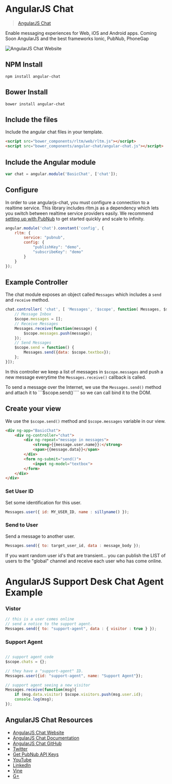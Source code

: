 # AngularJS Chat

> [AngularJS Chat](http://angular.chat)

Enable messaging experiences for Web, iOS and Android apps.
Coming Soon AngularJS and the best frameworks Ionic, PubNub, PhoneGap

![AngularJS Chat Website](http://i.imgur.com/Nb6EzZB.png)

## NPM Install

```shell
npm install angular-chat
```

## Bower Install

```shell
bower install angular-chat
```

## Include the files

Include the angular chat files in your template.

```html
<script src="bower_components/rltm/web/rltm.js"></script>
<script src="bower_components/angular-chat/angular-chat.js"></script>
```

## Include the Angular module

```js
var chat = angular.module('BasicChat', ['chat']);
```

## Configure

In order to use angularjs-chat, you must configure a connection to a realtime 
service. This library includes rltm.js as a dependency which lets you switch 
between realtime service providers easily. We recommend 
[setting up with PubNub](https://github.com/pubnub/rltm.js#pubnub) to get 
started quickly and scale to infinity.

```js
angular.module('chat').constant('config', {
    rltm: {
        service: "pubnub",
        config: {
            "publishKey": "demo",
            "subscribeKey": "demo"
        }
    }
});
```

## Example Controller

The chat module exposes an object called ```Messages``` which includes
a ```send``` and ```receive``` method. 

```js
chat.controller( 'chat', [ 'Messages', '$scope', function( Messages, $scope ) {
    // Message Inbox
    $scope.messages = [];
    // Receive Messages
    Messages.receive(function(message) {
        $scope.messages.push(message);
    });
    // Send Messages
    $scope.send = function() {
        Messages.send({data: $scope.textbox});
    };
}]);
```

In this controller we keep a list of messages in ```$scope.messages``` and 
push a new message everytime the ```Messages.receive()``` callback is called.

To send a message over the Internet, we use the ```Messages.send()``` method
and attach it to ```$scope.send()```` so we can call bind it to the DOM.

## Create your view

We use the ```$scope.send()``` method and ```$scope.messages``` variable in 
our view.

```html
<div ng-app="BasicChat">
    <div ng-controller="chat">
        <div ng-repeat="message in messages">
            <strong>{{message.user.name}}:</strong>
            <span>{{message.data}}</span>
        </div>
        <form ng-submit="send()">
            <input ng-model="textbox">
        </form>
    </div>
</div>
```

### Set User ID

Set some identification for this user.

```js
Messages.user({ id: MY_USER_ID, name : sillyname() });
```

### Send to User

Send a message to another user.

```js
Messages.send({ to: target_user_id, data : message_body });
```

If you want random user id's that are transient...  you can publish the LIST of users to the "global" channel and receive each user who has come online.


# AngularJS Support Desk Chat Agent Example

### Vistor
```javascript
// this is a user comes online
// send a notice to the support agent.
Messages.send({ to: "support-agent", data : { visitor : true } });
```

### Support Agent
```javascript

// support agent code
$scope.chats = {};

// they have a "support-agent" ID.
Messages.user({id: "support-agent", name: "Support Agent"});

// support agent seeing a new visitor
Messages.receive(function(msg){
    if (msg.data.visitor) $scope.visitors.push(msg.user.id);
    console.log(msg);
});
```

## AngularJS Chat Resources

 - [AngularJS Chat Website](http://angular.chat)
 - [AngularJS Chat Documentation](https://github.com/stephenlb/angularjs-chat/wiki/AngularJS-Chat-Module)
 - [AngularJS Chat GitHub](https://github.com/stephenlb/angularjs-chat)
 - [Twitter](https://twitter.com/stephenlb)
 - [Get PubNub API Keys](https://www.pubnub.com/get-started/?medium=sbng2016&source=sbng2016&campaign=sbng2016&keyword=sbangularjs&content=sbng2016)
 - [YouTube](https://www.youtube.com/c/StephenBlum)
 - [LinkedIn](https://www.linkedin.com/in/stephenlb)
 - [Vine](https://vine.co/Stephen.Blum)
 - [G+](https://plus.google.com/+StephenBlum)
